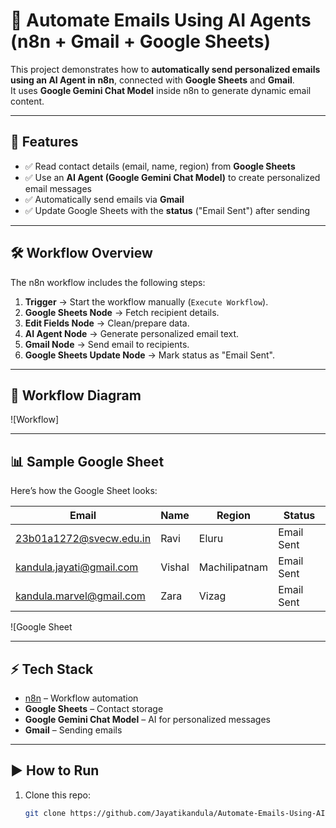 # 🚀 Automate Emails Using AI Agents (n8n + Gmail + Google Sheets)

This project demonstrates how to **automatically send personalized emails using an AI Agent in n8n**, connected with **Google Sheets** and **Gmail**.  
It uses **Google Gemini Chat Model** inside n8n to generate dynamic email content.

---

## 📌 Features
- ✅ Read contact details (email, name, region) from **Google Sheets**  
- ✅ Use an **AI Agent (Google Gemini Chat Model)** to create personalized email messages  
- ✅ Automatically send emails via **Gmail**  
- ✅ Update Google Sheets with the **status** ("Email Sent") after sending  

---

## 🛠️ Workflow Overview

The n8n workflow includes the following steps:

1. **Trigger** → Start the workflow manually (`Execute Workflow`).  
2. **Google Sheets Node** → Fetch recipient details.  
3. **Edit Fields Node** → Clean/prepare data.  
4. **AI Agent Node** → Generate personalized email text.  
5. **Gmail Node** → Send email to recipients.  
6. **Google Sheets Update Node** → Mark status as "Email Sent".  

---

## 🔗 Workflow Diagram

![Workflow]

---

## 📊 Sample Google Sheet

Here’s how the Google Sheet looks:

| Email                  | Name   | Region        | Status     |
|-------------------------|--------|--------------|------------|
| 23b01a1272@svecw.edu.in | Ravi   | Eluru        | Email Sent |
| kandula.jayati@gmail.com | Vishal | Machilipatnam | Email Sent |
| kandula.marvel@gmail.com | Zara  | Vizag        | Email Sent |

![Google Sheet

---

## ⚡ Tech Stack
- [n8n](https://n8n.io/) – Workflow automation  
- **Google Sheets** – Contact storage  
- **Google Gemini Chat Model** – AI for personalized messages  
- **Gmail** – Sending emails  

---

## ▶️ How to Run
1. Clone this repo:
   ```bash
   git clone https://github.com/Jayatikandula/Automate-Emails-Using-AI-Agents.git
